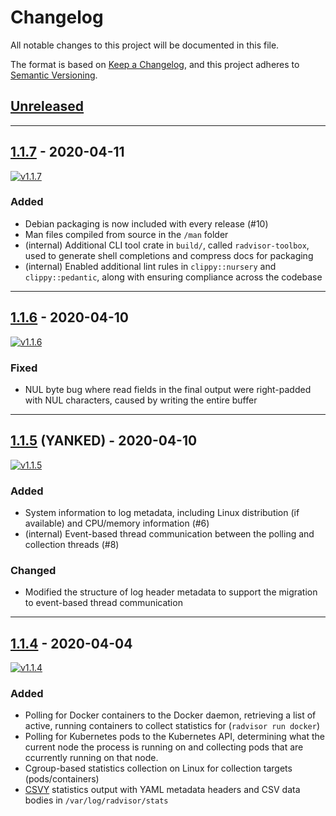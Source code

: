 # Changelog

All notable changes to this project will be documented in this file.

The format is based on [Keep a Changelog](https://keepachangelog.com/en/1.0.0/),
and this project adheres to [Semantic Versioning](https://semver.org/spec/v2.0.0.html).

## [Unreleased](https://github.com/elba-docker/radvisor/compare/v1.1.7...HEAD)

---

## [1.1.7](https://github.com/elba-docker/radvisor/compare/v1.1.6...v1.1.7) - 2020-04-11

[![v1.1.7](https://img.shields.io/badge/release-v1.1.7-2bab64)](https://github.com/elba-docker/radvisor/releases/tag/v1.1.7)

### Added

- Debian packaging is now included with every release (#10)
- Man files compiled from source in the `/man` folder
- (internal) Additional CLI tool crate in `build/`, called `radvisor-toolbox`, used to generate shell completions and compress docs for packaging
- (internal) Enabled additional lint rules in `clippy::nursery` and `clippy::pedantic`, along with ensuring compliance across the codebase

---

## [1.1.6](https://github.com/elba-docker/radvisor/compare/v1.1.5...v1.1.6) - 2020-04-10

[![v1.1.6](https://img.shields.io/badge/release-v1.1.6-2bab64)](https://github.com/elba-docker/radvisor/releases/tag/v1.1.6)

### Fixed

- NUL byte bug where read fields in the final output were right-padded with NUL characters, caused by writing the entire buffer

---

## [1.1.5](https://github.com/elba-docker/radvisor/compare/v1.1.6...v1.1.5) (YANKED) - 2020-04-10

[![v1.1.5](https://img.shields.io/badge/release-v1.1.5-red)](https://github.com/elba-docker/radvisor/releases/tag/v1.1.5)

### Added

- System information to log metadata, including Linux distribution (if available) and CPU/memory information (#6)
- (internal) Event-based thread communication between the polling and collection threads (#8)

### Changed

- Modified the structure of log header metadata to support the migration to event-based thread communication

---

## [1.1.4](https://github.com/elba-docker/radvisor/compare/tail...v1.1.4) - 2020-04-04

[![v1.1.4](https://img.shields.io/badge/release-v1.1.4-2bab64)](https://github.com/elba-docker/radvisor/releases/tag/v1.1.4)

### Added

- Polling for Docker containers to the Docker daemon, retrieving a list of active, running containers to collect statistics for (`radvisor run docker`)
- Polling for Kubernetes pods to the Kubernetes API, determining what the current node the process is running on and collecting pods that are ccurrently running on that node.
- Cgroup-based statistics collection on Linux for collection targets (pods/containers)
- [CSVY](https://csvy.org/) statistics output with YAML metadata headers and CSV data bodies in `/var/log/radvisor/stats`
